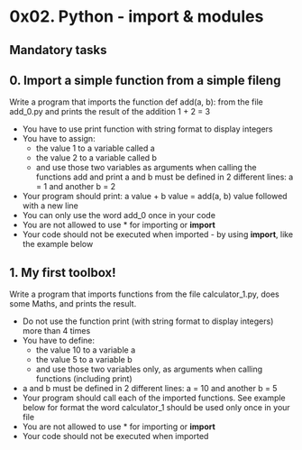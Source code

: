 # 0x02. Python - import & modules

## Mandatory tasks
## 0. Import a simple function from a simple fileng

Write a program that imports the function def add(a, b): from the file add_0.py and prints the result of the addition 1 + 2 = 3

* You have to use print function with string format to display integers
* You have to assign:
   * the value 1 to a variable called a
   * the value 2 to a variable called b
   * and use those two variables as arguments when calling the functions add and print
a and b must be defined in 2 different lines: a = 1 and another b = 2
* Your program should print: a value + b value = add(a, b) value followed with a new line
* You can only use the word add_0 once in your code
* You are not allowed to use * for importing or __import__
* Your code should not be executed when imported - by using __import__, like the example below

## 1. My first toolbox!

Write a program that imports functions from the file calculator_1.py, does some Maths, and prints the result.

* Do not use the function print (with string format to display integers) more than 4 times
* You have to define:
  * the value 10 to a variable a
  * the value 5 to a variable b
  * and use those two variables only, as arguments when calling functions (including print)
* a and b must be defined in 2 different lines: a = 10 and another b = 5
* Your program should call each of the imported functions. See example below for format
the word calculator_1 should be used only once in your file
* You are not allowed to use * for importing or __import__
* Your code should not be executed when imported